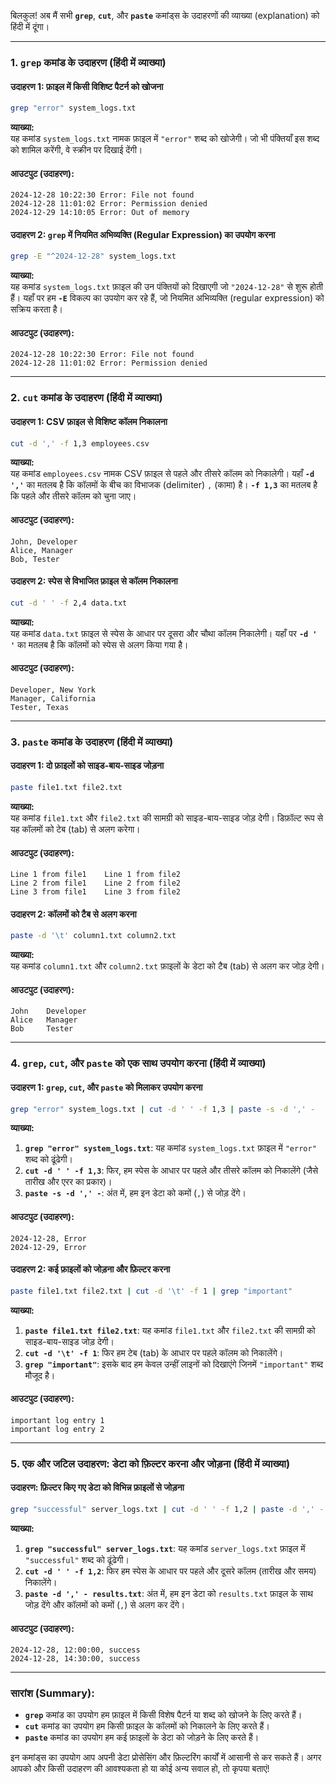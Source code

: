 बिलकुल! अब मैं सभी **`grep`**, **`cut`**, और **`paste`** कमांड्स के उदाहरणों की व्याख्या (explanation) को हिंदी में दूंगा। 

---

### 1. **`grep` कमांड के उदाहरण (हिंदी में व्याख्या)**

#### उदाहरण 1: फ़ाइल में किसी विशिष्ट पैटर्न को खोजना
```bash
grep "error" system_logs.txt
```
**व्याख्या:**  
यह कमांड `system_logs.txt` नामक फ़ाइल में `"error"` शब्द को खोजेगी। जो भी पंक्तियाँ इस शब्द को शामिल करेंगी, वे स्क्रीन पर दिखाई देंगी।

#### आउटपुट (उदाहरण):
```
2024-12-28 10:22:30 Error: File not found
2024-12-28 11:01:02 Error: Permission denied
2024-12-29 14:10:05 Error: Out of memory
```

#### उदाहरण 2: **`grep`** में नियमित अभिव्यक्ति (Regular Expression) का उपयोग करना
```bash
grep -E "^2024-12-28" system_logs.txt
```
**व्याख्या:**  
यह कमांड `system_logs.txt` फ़ाइल की उन पंक्तियों को दिखाएगी जो `"2024-12-28"` से शुरू होती हैं। यहाँ पर हम **`-E`** विकल्प का उपयोग कर रहे हैं, जो नियमित अभिव्यक्ति (regular expression) को सक्रिय करता है।

#### आउटपुट (उदाहरण):
```
2024-12-28 10:22:30 Error: File not found
2024-12-28 11:01:02 Error: Permission denied
```

---

### 2. **`cut` कमांड के उदाहरण (हिंदी में व्याख्या)**

#### उदाहरण 1: CSV फ़ाइल से विशिष्ट कॉलम निकालना
```bash
cut -d ',' -f 1,3 employees.csv
```
**व्याख्या:**  
यह कमांड `employees.csv` नामक CSV फ़ाइल से पहले और तीसरे कॉलम को निकालेगी। यहाँ **`-d ','`** का मतलब है कि कॉलमों के बीच का विभाजक (delimiter) `,` (कामा) है। **`-f 1,3`** का मतलब है कि पहले और तीसरे कॉलम को चुना जाए।

#### आउटपुट (उदाहरण):
```
John, Developer
Alice, Manager
Bob, Tester
```

#### उदाहरण 2: स्पेस से विभाजित फ़ाइल से कॉलम निकालना
```bash
cut -d ' ' -f 2,4 data.txt
```
**व्याख्या:**  
यह कमांड `data.txt` फ़ाइल से स्पेस के आधार पर दूसरा और चौथा कॉलम निकालेगी। यहाँ पर **`-d ' '`** का मतलब है कि कॉलमों को स्पेस से अलग किया गया है।

#### आउटपुट (उदाहरण):
```
Developer, New York
Manager, California
Tester, Texas
```

---

### 3. **`paste` कमांड के उदाहरण (हिंदी में व्याख्या)**

#### उदाहरण 1: दो फ़ाइलों को साइड-बाय-साइड जोड़ना
```bash
paste file1.txt file2.txt
```
**व्याख्या:**  
यह कमांड `file1.txt` और `file2.txt` की सामग्री को साइड-बाय-साइड जोड़ देगी। डिफ़ॉल्ट रूप से यह कॉलमों को टेब (tab) से अलग करेगा।

#### आउटपुट (उदाहरण):
```
Line 1 from file1    Line 1 from file2
Line 2 from file1    Line 2 from file2
Line 3 from file1    Line 3 from file2
```

#### उदाहरण 2: कॉलमों को टैब से अलग करना
```bash
paste -d '\t' column1.txt column2.txt
```
**व्याख्या:**  
यह कमांड `column1.txt` और `column2.txt` फ़ाइलों के डेटा को टैब (tab) से अलग कर जोड़ देगी।

#### आउटपुट (उदाहरण):
```
John    Developer
Alice   Manager
Bob     Tester
```

---

### 4. **`grep`, `cut`, और `paste` को एक साथ उपयोग करना (हिंदी में व्याख्या)**

#### उदाहरण 1: **`grep`**, **`cut`**, और **`paste`** को मिलाकर उपयोग करना
```bash
grep "error" system_logs.txt | cut -d ' ' -f 1,3 | paste -s -d ',' -
```
**व्याख्या:**
1. **`grep "error" system_logs.txt`**: यह कमांड `system_logs.txt` फ़ाइल में `"error"` शब्द को ढूंढेगी।
2. **`cut -d ' ' -f 1,3`**: फिर, हम स्पेस के आधार पर पहले और तीसरे कॉलम को निकालेंगे (जैसे तारीख और एरर का प्रकार)।
3. **`paste -s -d ',' -`**: अंत में, हम इन डेटा को कमों (`,`) से जोड़ देंगे।

#### आउटपुट (उदाहरण):
```
2024-12-28, Error
2024-12-29, Error
```

#### उदाहरण 2: कई फ़ाइलों को जोड़ना और फ़िल्टर करना
```bash
paste file1.txt file2.txt | cut -d '\t' -f 1 | grep "important"
```
**व्याख्या:**
1. **`paste file1.txt file2.txt`**: यह कमांड `file1.txt` और `file2.txt` की सामग्री को साइड-बाय-साइड जोड़ देगी।
2. **`cut -d '\t' -f 1`**: फिर हम टेब (tab) के आधार पर पहले कॉलम को निकालेंगे।
3. **`grep "important"`**: इसके बाद हम केवल उन्हीं लाइनों को दिखाएंगे जिनमें `"important"` शब्द मौजूद है।

#### आउटपुट (उदाहरण):
```
important log entry 1
important log entry 2
```

---

### 5. **एक और जटिल उदाहरण: डेटा को फ़िल्टर करना और जोड़ना (हिंदी में व्याख्या)**

#### उदाहरण: फ़िल्टर किए गए डेटा को विभिन्न फ़ाइलों से जोड़ना
```bash
grep "successful" server_logs.txt | cut -d ' ' -f 1,2 | paste -d ',' - results.txt
```
**व्याख्या:**
1. **`grep "successful" server_logs.txt`**: यह कमांड `server_logs.txt` फ़ाइल में `"successful"` शब्द को ढूंढेगी।
2. **`cut -d ' ' -f 1,2`**: फिर हम स्पेस के आधार पर पहले और दूसरे कॉलम (तारीख और समय) निकालेंगे।
3. **`paste -d ',' - results.txt`**: अंत में, हम इन डेटा को `results.txt` फ़ाइल के साथ जोड़ देंगे और कॉलमों को कमों (`,`) से अलग कर देंगे।

#### आउटपुट (उदाहरण):
```
2024-12-28, 12:00:00, success
2024-12-28, 14:30:00, success
```

---

### सारांश (Summary):

- **`grep`** कमांड का उपयोग हम फ़ाइल में किसी विशेष पैटर्न या शब्द को खोजने के लिए करते हैं।
- **`cut`** कमांड का उपयोग हम किसी फ़ाइल के कॉलमों को निकालने के लिए करते हैं।
- **`paste`** कमांड का उपयोग हम कई फ़ाइलों के डेटा को जोड़ने के लिए करते हैं।

इन कमांड्स का उपयोग आप अपनी डेटा प्रोसेसिंग और फ़िल्टरिंग कार्यों में आसानी से कर सकते हैं। अगर आपको और किसी उदाहरण की आवश्यकता हो या कोई अन्य सवाल हो, तो कृपया बताएं!
